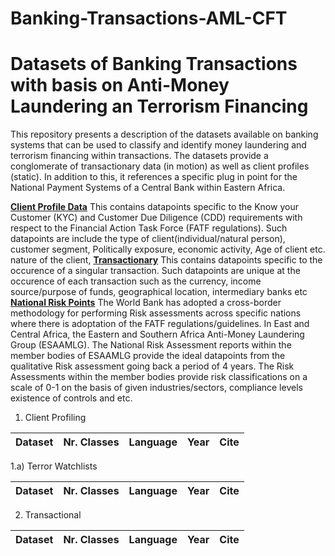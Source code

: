 # Banking-Transactions-AML-CFT
Datasets of Banking Transactions with basis on Anti-Money Laundering an Terrorism Financing
============================================

This repository presents a description of the datasets available on banking systems that can be used to classify and identify money laundering and terrorism financing within transactions. The datasets provide a conglomerate of transactionary data (in motion) as well as client profiles (static). In addition to this, it references a specific plug in point for the National Payment Systems of a Central Bank within Eastern Africa.


[__Client Profile Data__](#tie)
This contains datapoints specific to the Know your Customer (KYC) and Customer Due Diligence (CDD) requirements with respect to the Financial Action Task Force (FATF regulations). Such datapoints are include the type of client(individual/natural person), customer segment, Politically exposure, economic activity, Age of client etc.  nature of the client, 
[__Transactionary__](#tie)
This contains datapoints specific to the occurence of a singular transaction. Such datapoints are unique at the occurence of each transaction such as the currency, income source/purpose of funds, geographical location, intermediary banks etc
[__National Risk Points__](#tie)
The World Bank has adopted a cross-border methodology for performing Risk assessments across specific nations where there is adoptation of the FATF regulations/guidelines. In East and Central Africa, the Eastern and Southern Africa Anti-Money Laundering Group (ESAAMLG). The National Risk Assessment reports within the member bodies of ESAAMLG provide the ideal datapoints from the qualitative Risk assessment going back a period of 4 years. The Risk Assessments within the member bodies provide risk classifications on a scale of 0-1 on the basis of given industries/sectors, compliance levels existence of controls and etc.

1. Client Profiling

| Dataset                           | Nr. Classes   | Language | Year | Cite | 
| --------------------------------- |:-------------:| :-------:|------|------|

1.a) Terror Watchlists 

| Dataset                           | Nr. Classes   | Language | Year | Cite | 
| --------------------------------- |:-------------:| :-------:|------|------|

2. Transactional

| Dataset                           | Nr. Classes   | Language | Year | Cite | 
| --------------------------------- |:-------------:| :-------:|------|------|


